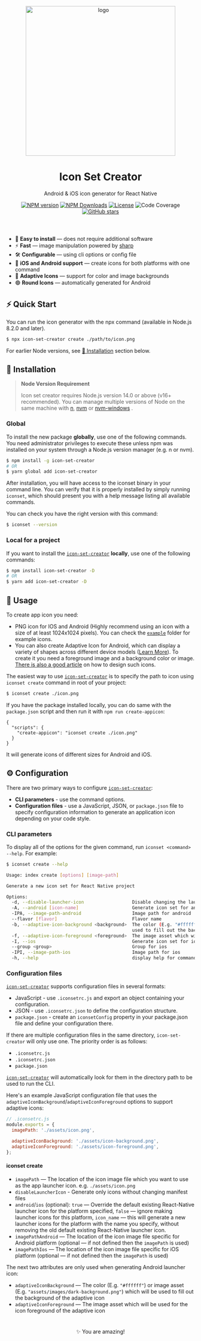 [1]: https://www.npmjs.com/package/icon-set-creator

<header>
<p align="center">
  <img src="assets/iphone.png" alt="logo" width="400">
</p>
<h1 align="center">
Icon Set Creator
</h1>
<p align="center">
Android & iOS icon generator for React Native
</p>
<p align="center">
<a href="https://www.npmjs.com/package/icon-set-creator" target="__blank"><img src="https://img.shields.io/npm/v/icon-set-creator?color=7DE1D1&label=" alt="NPM version"></a>
<a href="https://www.npmjs.com/package/icon-set-creator" target="__blank"><img alt="NPM Downloads" src="https://img.shields.io/npm/dm/icon-set-creator?color=6AC704&label="></a>
<a href="https://github.com/martiliones/icon-set-creator" target="__blank"><img src="https://img.shields.io/github/license/martiliones/icon-set-creator.svg?label=&message=themes&color=FFB706" alt="License"></a>
<img src="https://img.shields.io/codecov/c/github/martiliones/icon-set-creator?color=FF4F4D&logoColor=FF4F4D" alt="Code Coverage">
<br>
<a href="https://github.com/martiliones/icon-set-creator" target="__blank"><img alt="GitHub stars" src="https://img.shields.io/github/stars/martiliones/icon-set-creator?style=social"></a>
</p>
</header>

- 🌈 <b>Easy to install</b> — does not require additional software
- ⚡️ <b>Fast</b> — image manipulation powered by [sharp](https://github.com/lovell/sharp)
- 🛠 <b>Configurable</b> — using cli options or config file
- 📱 <b>iOS and Android support</b> — create icons for both platforms with one command
- 🌟 <b>Adaptive Icons</b> — support for color and image backgrounds
- 🟢 <b>Round Icons</b> — automatically generated for Android

<h2>⚡️ Quick Start</h2>

You can run the icon generator with the npx command (available in Node.js 8.2.0 and later).

```bash
$ npx icon-set-creator create ./path/to/icon.png
```

For earlier Node versions, see [🚀 Installation](#-installation) section below.

<h2>🚀 Installation</h2>

> **Node Version Requirement**
>
> Icon set creator requires Node.js version 14.0 or above (v16+ recommended). You can manage multiple versions of Node on the same machine with [n](https://github.com/tj/n), [nvm](https://github.com/creationix/nvm) or [nvm-windows](https://github.com/coreybutler/nvm-windows) .

<h3>Global</h3>

To install the new package **globally**, use one of the following commands. You need administrator privileges to execute these unless npm was installed on your system through a Node.js version manager (e.g. n or nvm).

```bash
$ npm install -g icon-set-creator
# OR
$ yarn global add icon-set-creator
```

After installation, you will have access to the iconset binary in your command line. You can verify that it is properly installed by simply running `iconset`, which should present you with a help message listing all available commands.

You can check you have the right version with this command:

```bash
$ iconset --version
```

<h3>Local for a project</h3>

If you want to install the [`icon-set-creator`][1] **locally**, use one of the following commands:

```bash
$ npm install icon-set-creator -D
# OR
$ yarn add icon-set-creator -D
```

<h2>🧪 Usage</h2>

To create app icon you need:
- PNG icon for IOS and Android (Highly recommend using an icon with a size of at least 1024x1024 pixels). You can check the [`example`](https://github.com/martiliones/icon-set-creator/tree/master/example) folder for example icons.
- You can also create Adaptive Icon for Android, which can display a variety of shapes across different device models ([Learn More](https://developer.android.com/guide/practices/ui_guidelines/icon_design_adaptive)). To create it you need a foreground image and a background color or image. [There is also a good article](https://medium.com/google-design/designing-adaptive-icons-515af294c783) on how to design such icons.

The easiest way to use [`icon-set-creator`][1] is to specify the path to icon using `iconset create` command in root of your project:
```bash
$ iconset create ./icon.png
```

If you have the package installed locally, you can do same with the `package.json` script and then run it with `npm run create-appicon`:
```json5
{
  "scripts": {
    "create-appicon": "iconset create ./icon.png"
  }
}
```

It will generate icons of different sizes for Android and iOS.

<h2>⚙️ Configuration</h2>

There are two primary ways to configure [`icon-set-creator`][1]:

- **CLI parameters** - use the command options.
- **Configuration files** - use a JavaScript, JSON, or `package.json` file to specify configuration information to generate an application icon depending on your code style.

<h3> CLI parameters </h3>

To display all of the options for the given command, run `iconset <command> --help`. For example:

```bash
$ iconset create --help

Usage: index create [options] [image-path]

Generate a new icon set for React Native project

Options:
  -d, --disable-launcher-icon                  Disable changing the launcher icon for iOS and Android
  -A, --android [icon-name]                    Generate icon set for android
  -IPA, --image-path-android                   Image path for android
  --flavor [flavor]                            Flavor name
  -b, --adaptive-icon-background <background>  The color (E.g. "#ffffff") or image asset (E.g. "assets/images/christmas-background.png") which will be
                                               used to fill out the background of the adaptive icon.
  -f, --adaptive-icon-foreground <foreground>  The image asset which will be used for the icon foreground of the adaptive icon
  -I, --ios                                    Generate icon set for ios
  --group <group>                              Group for ios
  -IPI, --image-path-ios                       Image path for ios
  -h, --help                                   display help for command
```

<h3> Configuration files </h3>

[`icon-set-creator`][1] supports configuration files in several formats:

- JavaScript - use `.iconsetrc.js` and export an object containing your configuration.
- JSON - use `.iconsetrc.json` to define the configuration structure.
- `package.json` - create an `iconsetConfig` property in your package.json file and define your configuration there.

If there are multiple configuration files in the same directory, `icon-set-creator` will only use one. The priority order is as follows:

- `.iconsetrc.js`
- `.iconsetrc.json`
- `package.json`

[`icon-set-creator`][1] will automatically look for them in the directory path to be used to run the CLI.

Here's an example JavaScript configuration file that uses the `adaptiveIconBackground`/`adaptiveIconForeground` options to support adaptive icons:

```js
// .iconsetrc.js
module.exports = {
  imagePath: './assets/icon.png',

  adaptiveIconBackground: './assets/icon-background.png',
  adaptiveIconForeground: './assets/icon-foreground.png',
};
```

<h4> iconset create </h4>

- `imagePath` — The location of the icon image file which you want to use as the app launcher icon. e.g. `./assets/icon.png`
- `disableLauncherIcon` - Generate only icons without changing manifest files
- `android`/`ios` (optional): `true` — Override the default existing React-Native launcher icon for the platform specified, `false` — ignore making launcher icons for this platform, `icon_name` — this will generate a new launcher icons for the platform with the name you specify, without removing the old default existing React-Native launcher icon.
- `imagePathAndroid` — The location of the icon image file specific for Android platform (optional — if not defined then the `imagePath` is used)
- `imagePathIos` — The location of the icon image file specific for iOS platform (optional — if not defined then the `imagePath` is used)

The next two attributes are only used when generating Android launcher icon:

- `adaptiveIconBackground` — The color (E.g. `"#ffffff"`) or image asset (E.g. `"assets/images/dark-background.png"`) which will be used to fill out the background of the adaptive icon
- `adaptiveIconForeground` — The image asset which will be used for the icon foreground of the adaptive icon

<h1></h1>

<p align="center">✨ You are amazing!</p>
